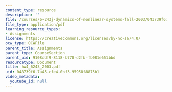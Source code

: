 ```yaml
---
content_type: resource
description: ''
file: /courses/6-243j-dynamics-of-nonlinear-systems-fall-2003/043739f67a45cfe40bf395958f8875b1_hw4_6243_2003.pdf
file_type: application/pdf
learning_resource_types:
- Assignments
license: https://creativecommons.org/licenses/by-nc-sa/4.0/
ocw_type: OCWFile
parent_title: Assignments
parent_type: CourseSection
parent_uid: 9108ddf9-8118-b770-d2fb-fb081e651bbd
resourcetype: Document
title: hw4_6243_2003.pdf
uid: 043739f6-7a45-cfe4-0bf3-95958f8875b1
video_metadata:
  youtube_id: null
---
```

